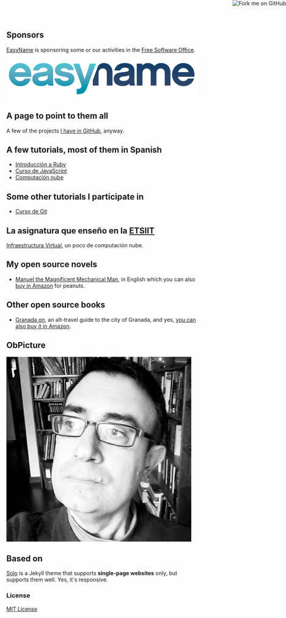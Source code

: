 
## Sponsors

[EasyName](https://www.easyname.com/es) is sponsoring some or our
activities in the [Free Software Office](https://github.com/oslugr).

<a href='https://www.easyname.com/es'><img
src='https://raw.githubusercontent.com/JJ/top-github-users-data/master/img/easyname_500px.png'
alt='logo sponsor'></a>

## A page to point to them all

A few of the projects [I have in GitHub](http://github.com/JJ),
anyway.

## A few tutorials, most of them in Spanish

* [Introducción a Ruby](http://jj.github.io/ruby-para-impacientes)
* [Curso de JavaScript](https://github.com/JJ/curso-js)
* [Computación nube](https://jj.github.io/cloud-computing)

## Some other tutorials I participate in

* [Curso de Git](https://github.com/oslugr/curso-git)

## La asignatura que enseño en la [ETSIIT](http://etsiit.ugr.es)

[Infraestructura Virtual](http://jj.github.io/IV/), un poco de
computación nube.

## My open source novels

* [Manuel the Magnificent Mechanical Man](http://jj.github.io/hoborg),
  in English which you can also
  [buy in Amazon](http://amzn.to/1qIMTp5) for peanuts.

## Other open source books

* [Granada on](http://granada.re), an alt-travel guide to the city of
  Granada, and yes,
  [you can also buy it in Amazon](http://amzn.to/23nQLNm). 


## ObPicture

![JJ Merelo](jj.png)

## Based on

[Solo](http://chibicode.github.io/solo) is a Jekyll theme that supports **single-page websites** only, but supports them well. Yes, it's responsive.

### License

[MIT License](http://chibicode.mit-license.org/)

<a href="https://github.com/JJ/jj.github.io"><img style="position: absolute; top: 0; right: 0; border: 0;" src="https://s3.amazonaws.com/github/ribbons/forkme_right_darkblue_121621.png" alt="Fork me on GitHub"></a>
